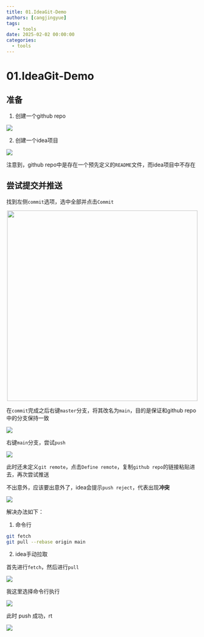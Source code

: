 ```yaml
---
title: 01.IdeaGit-Demo
authors: [cangjingyue]
tags: 
    - tools
date: 2025-02-02 00:00:00
categories:
  - tools
---
```


# 01.IdeaGit-Demo

## 准备

1. 创建一个github repo

![](https://cangjingyue.oss-cn-hangzhou.aliyuncs.com/2025/02/02/17384704824842.jpg)

2. 创建一个idea项目

![](https://cangjingyue.oss-cn-hangzhou.aliyuncs.com/2025/02/02/17384705175307.jpg)

注意到，github repo中是存在一个预先定义的`README`文件，而idea项目中不存在

## 尝试提交并推送

找到左侧`commit`选项，选中全部并点击`Commit`

<img src="https://cangjingyue.oss-cn-hangzhou.aliyuncs.com/2025/02/02/17384709818490.jpg" style="height:500px; display: block; margin: auto;">

在`commit`完成之后右键`master`分支，将其改名为`main`，目的是保证和github repo中的分支保持一致

![](https://cangjingyue.oss-cn-hangzhou.aliyuncs.com/2025/02/02/17384714566627.jpg)

右键`main`分支，尝试`push`

![](https://cangjingyue.oss-cn-hangzhou.aliyuncs.com/2025/02/02/17384715515555.jpg)


此时还未定义`git remote`，点击`Define remote`，复制`github repo`的链接粘贴进去，再次尝试推送


不出意外，应该要出意外了，idea会提示`push reject`，代表出现**冲突**

![](https://cangjingyue.oss-cn-hangzhou.aliyuncs.com/2025/02/02/17384716669820.jpg)


解决办法如下：

1. 命令行

```bash
git fetch
git pull --rebase origin main
```

2. idea手动拉取

首先进行`fetch`，然后进行`pull`

![](https://cangjingyue.oss-cn-hangzhou.aliyuncs.com/2025/02/02/17384720555254.jpg)


我这里选择命令行执行

![](https://cangjingyue.oss-cn-hangzhou.aliyuncs.com/2025/02/02/17384722185240.jpg)

此时 push 成功，rt

![](https://cangjingyue.oss-cn-hangzhou.aliyuncs.com/2025/02/02/17384724897536.jpg)


